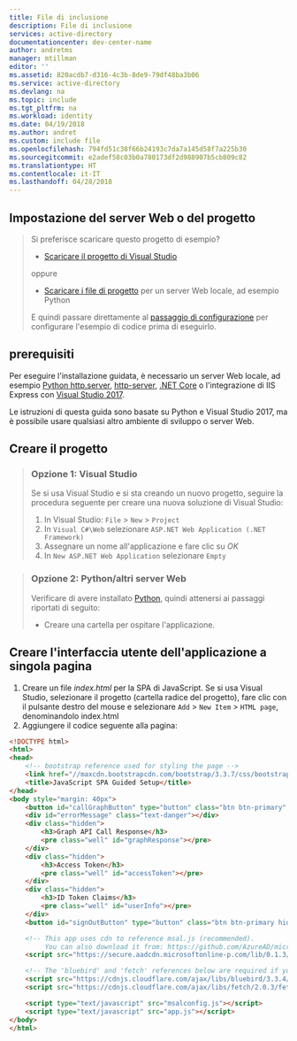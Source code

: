 ```yaml
---
title: File di inclusione
description: File di inclusione
services: active-directory
documentationcenter: dev-center-name
author: andretms
manager: mtillman
editor: ''
ms.assetid: 820acdb7-d316-4c3b-8de9-79df48ba3b06
ms.service: active-directory
ms.devlang: na
ms.topic: include
ms.tgt_pltfrm: na
ms.workload: identity
ms.date: 04/19/2018
ms.author: andret
ms.custom: include file
ms.openlocfilehash: 794fd51c38f66b24193c7da7a145d58f7a225b30
ms.sourcegitcommit: e2adef58c03b0a780173df2d988907b5cb809c82
ms.translationtype: HT
ms.contentlocale: it-IT
ms.lasthandoff: 04/28/2018
---
```

## <a name="setting-up-your-web-server-or-project"></a>Impostazione del server Web o del progetto

> Si preferisce scaricare questo progetto di esempio? 
> - [Scaricare il progetto di Visual Studio](https://github.com/Azure-Samples/active-directory-javascript-graphapi-v2/archive/VisualStudio.zip)
>
> oppure
> - [Scaricare i file di progetto](https://github.com/Azure-Samples/active-directory-javascript-graphapi-v2/archive/core.zip) per un server Web locale, ad esempio Python
>
> E quindi passare direttamente al [passaggio di configurazione](#register-your-application) per configurare l'esempio di codice prima di eseguirlo.

## <a name="prerequisites"></a>prerequisiti
Per eseguire l'installazione guidata, è necessario un server Web locale, ad esempio [Python http.server](https://www.python.org/downloads/), [http-server](https://www.npmjs.com/package/http-server/), [.NET Core](https://www.microsoft.com/net/core) o l'integrazione di IIS Express con [Visual Studio 2017](https://www.visualstudio.com/downloads/). 

Le istruzioni di questa guida sono basate su Python e Visual Studio 2017, ma è possibile usare qualsiasi altro ambiente di sviluppo o server Web.

## <a name="create-your-project"></a>Creare il progetto 

> ### <a name="option-1-visual-studio"></a>Opzione 1: Visual Studio 
> Se si usa Visual Studio e si sta creando un nuovo progetto, seguire la procedura seguente per creare una nuova soluzione di Visual Studio:
> 1.    In Visual Studio: `File` > `New` > `Project`
> 2.    In `Visual C#\Web` selezionare `ASP.NET Web Application (.NET Framework)`
> 3.    Assegnare un nome all'applicazione e fare clic su *OK*
> 4.    In `New ASP.NET Web Application` selezionare `Empty`

<p/><!-- -->

> ### <a name="option-2-python-other-web-servers"></a>Opzione 2: Python/altri server Web
> Verificare di avere installato [Python](https://www.python.org/downloads/), quindi attenersi ai passaggi riportati di seguito:
> - Creare una cartella per ospitare l'applicazione.


## <a name="create-your-single-page-applications-ui"></a>Creare l'interfaccia utente dell'applicazione a singola pagina
1.  Creare un file *index.html* per la SPA di JavaScript. Se si usa Visual Studio, selezionare il progetto (cartella radice del progetto), fare clic con il pulsante destro del mouse e selezionare `Add` > `New Item` > `HTML page`, denominandolo index.html
2.  Aggiungere il codice seguente alla pagina:
```html
<!DOCTYPE html>
<html>
<head>
    <!-- bootstrap reference used for styling the page -->
    <link href="//maxcdn.bootstrapcdn.com/bootstrap/3.3.7/css/bootstrap.min.css" rel="stylesheet">
    <title>JavaScript SPA Guided Setup</title>
</head>
<body style="margin: 40px">
    <button id="callGraphButton" type="button" class="btn btn-primary" onclick="callGraphApi()">Call Microsoft Graph API</button>
    <div id="errorMessage" class="text-danger"></div>
    <div class="hidden">
        <h3>Graph API Call Response</h3>
        <pre class="well" id="graphResponse"></pre>
    </div>
    <div class="hidden">
        <h3>Access Token</h3>
        <pre class="well" id="accessToken"></pre>
    </div>
    <div class="hidden">
        <h3>ID Token Claims</h3>
        <pre class="well" id="userInfo"></pre>
    </div>
    <button id="signOutButton" type="button" class="btn btn-primary hidden" onclick="signOut()">Sign out</button>

    <!-- This app uses cdn to reference msal.js (recommended). 
         You can also download it from: https://github.com/AzureAD/microsoft-authentication-library-for-js -->
    <script src="https://secure.aadcdn.microsoftonline-p.com/lib/0.1.3/js/msal.min.js"></script>

    <!-- The 'bluebird' and 'fetch' references below are required if you need to run this application on Internet Explorer -->
    <script src="https://cdnjs.cloudflare.com/ajax/libs/bluebird/3.3.4/bluebird.min.js"></script>
    <script src="https://cdnjs.cloudflare.com/ajax/libs/fetch/2.0.3/fetch.min.js"></script>

    <script type="text/javascript" src="msalconfig.js"></script>
    <script type="text/javascript" src="app.js"></script>
</body>
</html>
````
